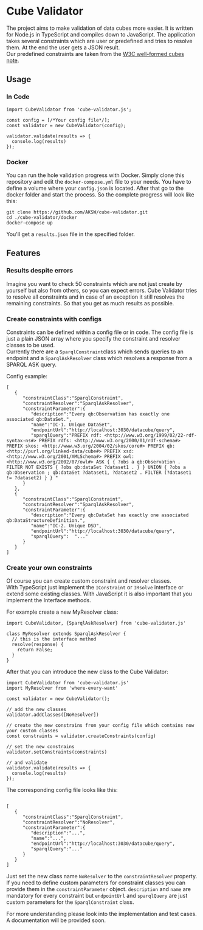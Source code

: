 Cube Validator
==============

The project aims to make validation of data cubes more easier. It is written for Node.js in TypeScript and compiles down to JavaScript. The application takes several constraints which are user or predefined and tries to resolve them. At the end the user gets a JSON result.  
Our predefined constraints are taken from the [W3C well-formed cubes note](https://www.w3.org/TR/vocab-data-cube/).

Usage
-----

### In Code

```
import CubeValidator from 'cube-validator.js';

const config = [/*Your config file*/];
const validator = new CubeValidator(config);

validator.validate(results => {
  console.log(results)
});

```

### Docker

You can run the hole validation progress with Docker. Simply clone this repository and edit the `docker-compose.yml` file to your needs. You have to define a volume where your `config.json` is located. After that go to the docker folder and start the process. So the complete progress will look like this:

```
git clone https://github.com/AKSW/cube-validator.git
cd ./cube-validator/docker
docker-compose up
```

You'll get a `results.json` file in the specified folder.

Features
--------

### Results despite errors

Imagine you want to check 50 constraints which are not just create by yourself but also from others, so you can expect errors. Cube Validator tries to resolve all constraints and in case of an exception it still resolves the remaining constraints. So that you get as much results as possible.

### Create constraints with configs

Constraints can be defined within a config file or in code. The config file is just a plain JSON array where you specify the constraint and resolver classes to be used.  
Currently there are a `SparqlConstraint`class which sends queries to an endpoint and a `SparqlAskResolver` class which resolves a response from a SPARQL ASK query.

Config example:

```
[  
   {  
      "constraintClass":"SparqlConstraint",
      "constraintResolver":"SparqlAskResolver",
      "constraintParameter":{  
         "description":"Every qb:Observation has exactly one associated qb:DataSet.",
         "name":"IC-1. Unique DataSet",
         "endpointUrl":"http://localhost:3030/datacube/query",
         "sparqlQuery":"PREFIX rdf: <http://www.w3.org/1999/02/22-rdf-syntax-ns#> PREFIX rdfs: <http://www.w3.org/2000/01/rdf-schema#> PREFIX skos: <http://www.w3.org/2004/02/skos/core#> PREFIX qb: <http://purl.org/linked-data/cube#> PREFIX xsd: <http://www.w3.org/2001/XMLSchema#> PREFIX owl: <http://www.w3.org/2002/07/owl#> ASK { { ?obs a qb:Observation . FILTER NOT EXISTS { ?obs qb:dataSet ?dataset1 . } } UNION { ?obs a qb:Observation ; qb:dataSet ?dataset1, ?dataset2 . FILTER (?dataset1 != ?dataset2) } } "
      }
   },
   {  
      "constraintClass":"SparqlConstraint",
      "constraintResolver":"SparqlAskResolver",
      "constraintParameter":{  
         "description":"Every qb:DataSet has exactly one associated qb:DataStructureDefinition.",
         "name":"IC-2. Unique DSD",
         "endpointUrl":"http://localhost:3030/datacube/query",
         "sparqlQuery":  "..."
      }
   }
]
```

### Create your own constraints

Of course you can create custom constraint and resolver classes.  
With TypeScript just implement the `IConstraint` or `IRsolve` interface or extend some existing classes. With JavaScript it is also important that you implement the Interface methods.

For example create a new MyResolver class:

```
import CubeValidator, {SparqlAskResolver} from 'cube-validator.js'

class MyResolver extends SparqlAskResolver {
  // this is the interface method
  resolve(response) {
    return False;
  }
}
```

After that you can introduce the new class to the Cube Validator:

```
import CubeValidator from 'cube-validator.js'
import MyResolver from 'where-every-want'

const validator = new CubeValidator();

// add the new classes
validator.addClasses([NoResolver])

// create the new constrains from your config file which contains now your custom classes
const constraints = validator.createConstraints(config)

// set the new constrains
validator.setConstraints(constraints)

// and validate
validator.validate(results => {
  console.log(results)
});
```

The corresponding config file looks like this:

```

[  
   {  
      "constraintClass":"SparqlConstraint",
      "constraintResolver":"NoResolver",
      "constraintParameter":{  
         "description":"...",
         "name":"...",
         "endpointUrl":"http://localhost:3030/datacube/query",
         "sparqlQuery":"..."
      }
   }
]
```

Just set the new class name `NoResolver` to the `constraintResolver` property. If you need to define custom parameters for constraint classes you can provide them in the `constraintParameter` object. `description` and `name` are mandatory for every constraint but `endpointUrl` and `sparqlQuery` are just custom parameters for the `SparqlConstraint` class.

For more understanding please look into the implementation and test cases. A documentation will be provided soon.
